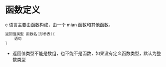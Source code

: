 # 函数定义

c 语言主要由函数构成，由一个 mian 函数和其他函数。

```c
返回值类型 函数名(形参表){
    语句
}
```

- 返回值类型不能是数组，也不能不是函数，如果没有定义函数类型，默认为整数类型
